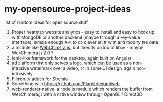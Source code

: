 # my-opensource-project-ideas
list of random ideas for open source stuff

1. Proper heatmap website analytics - easy to install and easy to hook up with MongoDB or another backend (maybe through a key-value interface); simple enough API to do clever stuff with and modify the data
2. a module like [WebChimera.js](http://webchimera.org), but directly on top of libav - maybe WebChimera.js 2.0 ?
3. ionic-like framework for the desktop, again built on Angular
4. ad platform that only serves a logo, which can be used as a non-intrusive watermark over a video, or in some UI design, again non-intrusively
5. Filmon.tv addon for Stremio
6. Something with https://github.com/Plaristote/qmlweb
7. wcjs-renderer-native, a node.js module which renders the buffer from WebChimera.js with a native window through OpenGL / Direct3D
